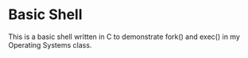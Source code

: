 # Basic Shell #

This is a basic shell written in C to demonstrate fork() and exec() in my Operating Systems class.
